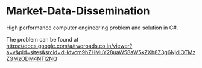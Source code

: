 Market-Data-Dissemination
=========================

High performance computer engineering problem and solution in C#.

The problem can be found at <br>
https://docs.google.com/a/tworoads.co.in/viewer?a=v&pid=sites&srcid=dHdvcm9hZHMuY28uaW58aW5kZXh8Z3g6NjdlOTMzZGMzODM4NTI2NQ
